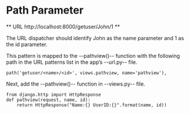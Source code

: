 # Path Parameter
** URL http://localhost:8000/getuser/John/1 **

The URL dispatcher should identify John as the name parameter and 1 as the id parameter. 

This pattern is mapped to the --pathview()-- function with the following path in the URL patterns list in the app’s --url.py-- file.

```
path('getuser/<name>/<id>', views.pathview, name='pathview'), 
```

Next, add the --pathview()-- function in --views.py-- file.

```
from django.http import HttpResponse 
def pathview(request, name, id): 
    return HttpResponse("Name:{} UserID:{}".format(name, id)) 
```